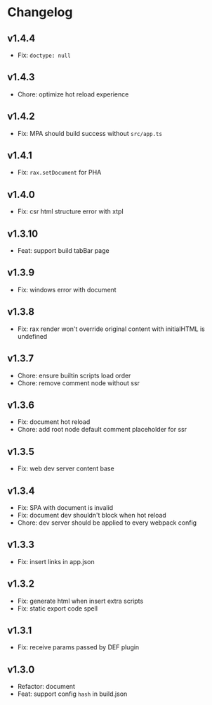 # Changelog

## v1.4.4

- Fix: `doctype: null`

## v1.4.3

- Chore: optimize hot reload experience

## v1.4.2

- Fix: MPA should build success without `src/app.ts`

## v1.4.1

- Fix: `rax.setDocument` for PHA

## v1.4.0

- Fix: csr html structure error with xtpl

## v1.3.10

- Feat: support build tabBar page

## v1.3.9

- Fix: windows error with document

## v1.3.8

- Fix: rax render won't override original content with initialHTML is undefined 

## v1.3.7

- Chore: ensure builtin scripts load order
- Chore: remove comment node without ssr

## v1.3.6

- Fix: document hot reload
- Chore: add root node default comment placeholder for ssr

## v1.3.5

- Fix: web dev server content base

## v1.3.4

- Fix: SPA with document is invalid
- Fix: document dev shouldn't block when hot reload
- Chore: dev server should be applied to every webpack config

## v1.3.3

- Fix: insert links in app.json

## v1.3.2

- Fix: generate html when insert extra scripts
- Fix: static export code spell

## v1.3.1

- Fix: receive params passed by DEF plugin

## v1.3.0

- Refactor: document
- Feat: support config `hash` in build.json

